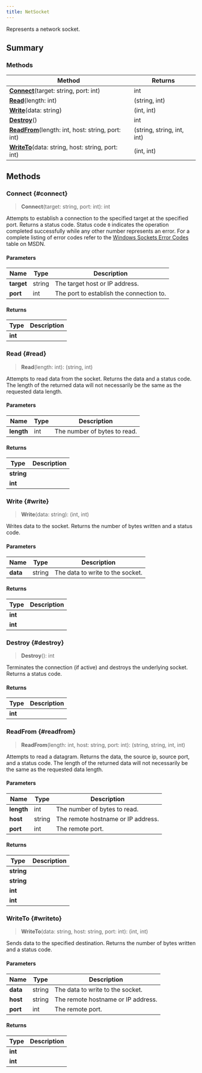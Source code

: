```yaml
---
title: NetSocket
---
```


Represents a network socket.

## Summary

### Methods

| Method | Returns |
| ------ | ------- |
| **[Connect](#connect)**(target: string, port: int) | int |
| **[Read](#read)**(length: int) | (string, int) |
| **[Write](#write)**(data: string) | (int, int) |
| **[Destroy](#destroy)**() | int |
| **[ReadFrom](#readfrom)**(length: int, host: string, port: int) | (string, string, int, int) |
| **[WriteTo](#writeto)**(data: string, host: string, port: int) | (int, int) |

## Methods

### Connect {#connect}

> **Connect**(target: string, port: int): int

Attempts to establish a connection to the specified target at the specified port. Returns a status code. Status code `0` indicates the operation completed successfully while any other number represents an error. For a complete listing of error codes refer to the [Windows Sockets Error Codes](https://msdn.microsoft.com/en-us/library/windows/desktop/ms740668\(v=vs.85\).aspx) table on MSDN.


#### Parameters

| Name | Type | Description |
| ---- | ---- | ----------- |
| **target** | string | The target host or IP address. |
| **port** | int | The port to establish the connection to. |

#### Returns

| Type | Description |
| ---- | ----------- |
| **int** |  |

### Read {#read}

> **Read**(length: int): (string, int)

Attempts to read data from the socket. Returns the data and a status code. The length of the returned data will not necessarily be the same as the requested data length.

#### Parameters

| Name | Type | Description |
| ---- | ---- | ----------- |
| **length** | int | The number of bytes to read. |

#### Returns

| Type | Description |
| ---- | ----------- |
| **string** |  |
| **int** |  |

### Write {#write}

> **Write**(data: string): (int, int)

Writes data to the socket. Returns the number of bytes written and a status code.

#### Parameters

| Name | Type | Description |
| ---- | ---- | ----------- |
| **data** | string | The data to write to the socket. |

#### Returns

| Type | Description |
| ---- | ----------- |
| **int** |  |
| **int** |  |

### Destroy {#destroy}

> **Destroy**(): int

Terminates the connection (if active) and destroys the underlying socket. Returns a status code.

#### Returns

| Type | Description |
| ---- | ----------- |
| **int** |  |

### ReadFrom {#readfrom}

> **ReadFrom**(length: int, host: string, port: int): (string, string, int, int)

Attempts to read a datagram. Returns the data, the source ip, source port, and a status code. The length of the returned data will not necessarily be the same as the requested data length.

#### Parameters

| Name | Type | Description |
| ---- | ---- | ----------- |
| **length** | int | The number of bytes to read. |
| **host** | string | The remote hostname or IP address. |
| **port** | int | The remote port. |

#### Returns

| Type | Description |
| ---- | ----------- |
| **string** |  |
| **string** |  |
| **int** |  |
| **int** |  |

### WriteTo {#writeto}

> **WriteTo**(data: string, host: string, port: int): (int, int)

Sends data to the specified destination. Returns the number of bytes written and a status code.

#### Parameters

| Name | Type | Description |
| ---- | ---- | ----------- |
| **data** | string | The data to write to the socket. |
| **host** | string | The remote hostname or IP address. |
| **port** | int | The remote port. |

#### Returns

| Type | Description |
| ---- | ----------- |
| **int** |  |
| **int** |  |

